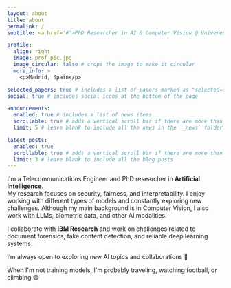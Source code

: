 ```yaml
---
layout: about
title: about
permalink: /
subtitle: <a href='#'>PhD Researcher in AI & Computer Vision @ Univeresidad Autonoma de Madrid</a>. Danieldealcalavalcarcel@gmail.com

profile:
  align: right
  image: prof_pic.jpg
  image_circular: false # crops the image to make it circular
  more_info: >
    <p>Madrid, Spain</p>

selected_papers: true # includes a list of papers marked as "selected={true}"
social: true # includes social icons at the bottom of the page

announcements:
  enabled: true # includes a list of news items
  scrollable: true # adds a vertical scroll bar if there are more than 3 news items
  limit: 5 # leave blank to include all the news in the `_news` folder

latest_posts:
  enabled: true
  scrollable: true # adds a vertical scroll bar if there are more than 3 new posts items
  limit: 3 # leave blank to include all the blog posts
---
```



I'm a Telecommunications Engineer and PhD researcher in **Artificial Intelligence**.  
My research focuses on security, fairness, and interpretability. I enjoy working with different types of models and constantly exploring new challenges. Although my main background is in Computer Vision, I also work with LLMs, biometric data, and other AI modalities.

I collaborate with **IBM Research** and work on challenges related to document forensics, fake content detection, and reliable deep learning systems.

I’m always open to exploring new AI topics and collaborations 🚀

When I'm not training models, I'm probably traveling, watching football, or climbing 😄

